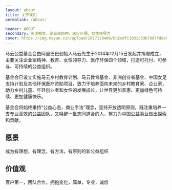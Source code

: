 ```yaml
---
layout: about
title: 关于我们
permalink: /about/

header: ABOUT
secondary: 关注教育、企业家精神、医疗环保、女性领导力
cover: https://img.mayun.xin/upload/2017120408/bb2cdfc1031c33b7807fddeb877955b4.jpg
---
```


马云公益基金会由阿里巴巴创始人马云先生于2014年12月15日发起并捐赠成立，主要关注企业家精神、教育、女性领导力、医疗环保四个领域，打造可托付、可参与、可持续的公益组织。

基金会已设立实施马云乡村教育计划、马云教育基金、非洲创业者基金、中国女足支持计划及其他环保医疗资助项目，致力于培养面向未来的乡村教育家、企业家，助力乡村儿童、年轻创业者和女性的发展成长，让世界更加普惠、更加绿色可持续、更加健康快乐。

基金会将始终秉持“公益心态，商业手法”理念，坚持开放透明原则，既注重培养一支专业高效的公益团队，又唤醒一批志同道合的人，努力为中国公益事业做出探索和贡献。

## 愿景

成为有理想，有理念，有方法，有原则的新公益组织

## 价值观

客户第一，团队合作，拥抱变化，简单，专业，诚信